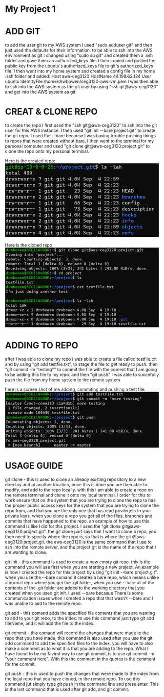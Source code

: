# My Project 1 

# ADD GIT
to add the user git to my AWS system I used "sudo adduser git" and then just used the defaults for their information. to be able to ssh into the AWS environment as git I changed using "sudo su git" and created them a .ssh folder and gave them an authorized_keys file. I then copied and pasted the public key from the ubuntu's authorized_keys file to git's authorized_keys file. I then went into my home system and created a config file in my home .ssh folder and added:
 Host aws-ceg3120
        HostName 44.198.62.124
        User ubuntu
        IdentityFile /home/drwbowen/ceg3120-aws-vm.pem
I was then able to ssh into the AWS system as the git user by using "ssh git@aws-ceg3120" and get into the AWS system as git.

# CREAT & CLONE REPO
to create the repo I first used the "ssh git@aws-ceg3120" to ssh into the git user for this AWS instance. I then used "git init --bare project.git" to create the git repo. I used the --bare because I was having trouble pushing things to repos that were created without bare. 
I then went to the terminal for my personal computer and used "git clone git@aws-ceg3120:project.git" to clone the repo onto my personal terminal.

Here is the created repo:
![created repo](created_repo.PNG)

Here is the cloned repo
![created repo](cloned_repo.PNG)

# ADDING TO REPO
after I was able to clone my repo i was able to create a file called testfile.txt and by using "git add testfile.txt", to stage the file to get ready to push. then "git commit -m "testing"" to commit the file with the coment that I am going to be adding this file to my repo. and then "git push" I was able to succefully push the file from my home system to the remote system

here is a screen shot of me adding, commiting and pushing a test file:
![created repo](add.PNG)

# USAGE GUIDE

git clone - this is used to clone an already existing repository to a new directoy and at another location, once this is done you are then able to modify, and add to the repo locally. with this I am able to create a repo on the remote terminal and clone it onto my local terminal. I order for this to work ensure that on the system that you are trying to clone the repo to has the proper public access keys for the system that you are trying to clone the repo from, and that you are the only one that has read privilege's to your private keys. when you clone a repo you get all of the files, branches and commits that have happened to the repo. an example of how to use this command is like I did for this project. I used the "git clone git@aws-ceg3120:project.git". the git clone part says that I want to clone a repo, you then need to specify where the repo is, so that is where the git @aws-ceg3120:project.git. the aws-ceg3120 is the same command that I use to ssh into the remote server, and the project.git is the name of the repo that I am wanting to clone.

git init - this command is used to create a new empty git repo. this is the command you will use first when you are starting a new project. An example is how I created the repo for this project by using "git init --bare project.git". when you use the --bare comand it creates a bare repo, which means unlike a normal repo where you get the .git folder, when you use --bare all of the contents of the .git folder are added to the working directory that you created when you used git init. I used --bare becasue There is some communication issues when I created a repo that that wasn't --bare and I was unable to add to the remote repo.

git add - this comand adds the specified file contents that you are wanting to add to your git repo, to the index. to use this command just type git add fileName, and it will add the file to the index.

git commit - this comand will record the changes that were made to the repo that you have made, this command is also used after you use the git add command to add the specified files to the index. you will have to also make a comment as to what it is that you are adding to the repo. What I have found to be my favirot way to use git commit, is to use git commit -m "your comment here". With this the comment in the quotes is the comment for the commit.

git push - this is used to push the changes that were made to the index from the local repo that you have cloned, to the remote repo. To use this command jut simply type git push in the command line and press enter. This is the last command that is used after git add, and git commit. 


